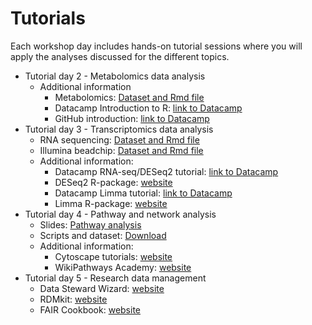 # Tutorials

Each workshop day includes hands-on tutorial sessions where you will apply the analyses discussed for the different topics.

* Tutorial day 2 - Metabolomics data analysis
  * Additional information
      * Metabolomics: <a href="https://github.com/NUTRIOME/Workshop1/tree/main/scripts/Metabolomics" target="_blank">Dataset and Rmd file</a>
      * Datacamp Introduction to R: <a href="https://app.datacamp.com/learn/courses/free-introduction-to-r" target="_blank">link to Datacamp</a>
      * GitHub introduction: <a href="https://docs.github.com/en/get-started/start-your-journey/hello-world" target="_blank">link to Datacamp</a>
* Tutorial day 3 - Transcriptomics data analysis
  * RNA sequencing: <a href="https://github.com/NUTRIOME/Workshop1/tree/main/scripts/RNA_seq" target="_blank">Dataset and Rmd file</a>
  * Illumina beadchip: <a href="https://github.com/NUTRIOME/Workshop1/tree/main/scripts/Illumina" target="_blank">Dataset and Rmd file</a>
  * Additional information:
     * Datacamp RNA-seq/DESeq2 tutorial: <a href="https://www.datacamp.com/courses/rna-seq-with-bioconductor-in-r" target="_blank">link to Datacamp</a>
     * DESeq2 R-package: <a href="https://bioconductor.org/packages/release/bioc/html/DESeq2.html" target="_blank">website</a>
     * Datacamp Limma tutorial: <a href="https://app.datacamp.com/learn/courses/differential-expression-analysis-with-limma-in-r" target="_blank">link to Datacamp</a>
     * Limma R-package: <a href="https://bioconductor.org/packages/release/bioc/html/limma.html" target="_blank">website</a>
* Tutorial day 4 - Pathway and network analysis
  * Slides: <a href="https://docs.google.com/presentation/d/1ciBwDygrLQvdTiTXDX4t5uVoKoZlYxPFwYLSZyiaQgM/edit#slide=id.p" target="_blank">Pathway analysis</a> 
  * Scripts and dataset: <a href="https://drive.google.com/drive/folders/15n7Ve0yQci3y53z1__QJULNr7_UunzFT?usp=sharing" target="_blank">Download</a>
  * Additional information:
       * Cytoscape tutorials:  <a href="https://github.com/cytoscape/cytoscape-tutorials/wiki" target="_blank">website</a>
       * WikiPathways Academy:  <a href="https://academy.wikipathways.org/" target="_blank">website</a>
* Tutorial day 5 - Research data management
   * Data Steward Wizard:  <a href="https://ds-wizard.org/" target="_blank">website</a>
   * RDMkit:  <a href="https://rdmkit.elixir-europe.org/" target="_blank">website</a>
   * FAIR Cookbook:  <a href="https://faircookbook.elixir-europe.org/content/home.html" target="_blank">website</a>
